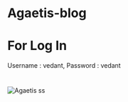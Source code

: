 # Agaetis-blog
# For Log In
Username : vedant, Password : vedant
#
![Agaetis ss](https://user-images.githubusercontent.com/99425379/224256263-2b95a56d-10c9-44eb-88b6-3d02bb141020.png)


